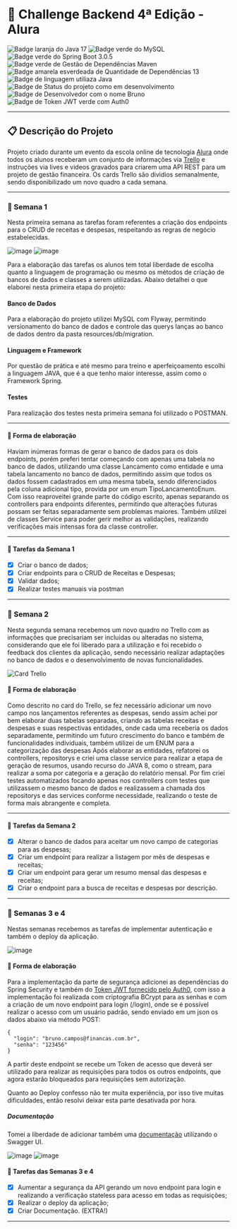 # 🎯 Challenge Backend 4ª Edição - Alura

![Badge laranja do Java 17](https://img.shields.io/badge/Java-17-orange)
![Badge verde do MySQL](https://img.shields.io/badge/MySQL-green)
![Badge verde do Spring Boot 3.0.5](https://img.shields.io/badge/Spring%20Boot-3.0.5-green)
![Badge verde de Gestão de Dependências Maven](https://img.shields.io/badge/Gestão%20De%20Dependências-Maven-green)
![Badge amarela esverdeada de Quantidade de Dependências 13](https://img.shields.io/badge/Depend%C3%AAncias-13-yellowgreen)
![Badge de linguagem utiliaza Java](https://img.shields.io/badge/Linguagem-JAVA-yellow)
![Badge de Status do projeto como em desenvolvimento](https://img.shields.io/badge/Status-Em%20Desenvolvimento-yellowgreen)
![Badge de Desenvolvedor com o nome Bruno](https://img.shields.io/badge/Desenvolvedor-Bruno-green)
![Badge de Token JWT verde com Auth0](https://img.shields.io/badge/TokenJWT-Auth0-green)

---

## 📋 Descrição do Projeto
Projeto criado durante um evento da escola online de tecnologia [Alura](https://www.alura.com.br/) onde todos os alunos receberam um conjunto de informações via [Trello](https://trello.com) e instruções via lives e videos gravados para criarem uma API REST para um projeto de gestão financeira. Os cards Trello são dividios semanalmente, sendo disponibilizado um novo quadro a cada semana.

---

### 📆 Semana 1
Nesta primeira semana as tarefas foram referentes a criação dos endpoints para o CRUD de receitas e despesas, respeitando as regras de negócio estabelecidas. 

![image](https://user-images.githubusercontent.com/100006703/229295804-e30ee519-5cf3-43ac-aa85-4ef2f087fb0a.png)
![image](https://user-images.githubusercontent.com/100006703/229295816-4b355792-773c-4596-a43c-0093155e28b0.png)

Para a elaboração das tarefas os alunos tem total liberdade de escolha quanto a linguagem de programação ou mesmo os métodos de criação de bancos de dados e classes a serem utilizadas. Abaixo detalhei o que elaborei nesta primeira etapa do projeto:

#### Banco de Dados
Para a elaboração do projeto utilizei MySQL com Flyway, permitindo versionamento do banco de dados e controle das querys lanças ao banco de dados dentro da pasta resources/db/migration.

#### Linguagem e Framework
Por questão de prática e até mesmo para treino e aperfeiçoamento escolhi a linguagem JAVA, que é a que tenho maior interesse, assim como o Framework Spring.

#### Testes
Para realização dos testes nesta primeira semana foi utilizado o POSTMAN.

---

#### 🔨 Forma de elaboração
Haviam inúmeras formas de gerar o banco de dados para os dois endpoints, porém preferi tentar começando com apenas uma tabela no banco de dados, utilizando uma classe Lancamento como entidade e uma tabela lancamento no banco de dados, permitindo assim que todos os dados fossem cadastrados em uma mesma tabela, sendo diferenciados pela coluna adicional tipo, provida por um enum TipoLancamentoEnum. Com isso reaproveitei grande parte do código escrito, apenas separando os controllers para endpoints diferentes, permitindo que alterações futuras possam ser feitas separadamente sem problemas maiores.
Também utilizei de classes Service para poder gerir melhor as validações, realizando verificações mais intensas fora da classe controller.

---

#### 📜 Tarefas da Semana 1
- [x] Criar o banco de dados;
- [x] Criar endpoints para o CRUD de Receitas e Despesas;
- [x] Validar dados; 
- [x] Realizar testes manuais via postman

---

### 📆 Semana 2
Nesta segunda semana recebemos um novo quadro no Trello com as informações que precisariam ser incluidas ou alteradas no sistema, considerando que ele foi liberado para a utilização e foi recebido o feedback dos clientes da aplicação, sendo necessário realizar adaptações no banco de dados e o desenvolvimento de novas funcionalidades.

![Card Trello](https://user-images.githubusercontent.com/100006703/229295595-2fdbf6df-57e7-4ad7-850e-b25ab370aaf1.png)

#### 🔨 Forma de elaboração
Como descrito no card do Trello, se fez necessário adicionar um novo campo nos lançamentos referentes as despesas, sendo assim achei por bem elaborar duas tabelas separadas, criando as tabelas receitas e despesas e suas respectivas entidades, onde cada uma receberia os dados separadamente, permitindo um futuro crescimento do banco e também de funcionalidades individuais, também utilizei de um ENUM para a categorização das despesas
Após elaborar as entidades, refatorei os controllers, repositorys e criei uma classe service para realizar a etapa de geração de resumos, usando recurso do JAVA 8, como o stream, para realizar a soma por categoria e a geração do relatório mensal.
Por fim criei testes automatizados focando apenas nos controllers com testes que utilizassem o mesmo banco de dados e realizassem a chamada dos repositorys e das services conforme necessidade, realizando o teste de forma mais abrangente e completa.

---

#### 📜 Tarefas da Semana 2
- [x] Alterar o banco de dados para aceitar um novo campo de categorias para as despesas;
- [x] Criar um endpoint para realizar a listagem por mês de despesas e receitas;
- [x] Criar um endpoint para gerar um resumo mensal das despesas e receitas;
- [x] Criar o endpoint para a busca de receitas e despesas por descrição.

---

### 📆 Semanas 3 e 4
Nestas semanas recebemos as tarefas de implementar autenticação e também o deploy da aplicação.

![image](https://user-images.githubusercontent.com/100006703/229925110-3d31bec9-bf89-45ba-8448-1fe2463f13ba.png)

#### 🔨 Forma de elaboração
Para a implementação da parte de segurança adicionei as dependências do Spring Security e também do [Token JWT fornecido pelo Auth0](https://github.com/auth0/java-jwt), com isso a implementação foi realizada com criptografia BCrypt para as senhas e com a criação de um novo endpoint para login (/login), onde se é possível realizar o acesso com um usuário padrão, sendo enviado em um json os dados abaixo via método POST:

```
{ 
  "login": "bruno.campos@financas.com.br",
  "senha": "123456"
}
```

A partir deste endpoint se recebe um Token de acesso que deverá ser utilizado para realizar as requisições para todos os outros endpoints, que agora estarão bloqueados para requisições sem autorização.

Quanto ao Deploy confesso não ter muita experiência, por isso tive muitas dificuldades, então resolvi deixar esta parte desativada por hora.

##### Documentação

Tomei a liberdade de adicionar também uma [documentação](http://34.151.195.83:8080/swagger-ui/index.html) utilizando o Swagger UI.

![image](https://user-images.githubusercontent.com/100006703/229926132-4c230be0-0f86-4313-b26a-35145e2a9226.png)
![image](https://user-images.githubusercontent.com/100006703/229926233-294ee45e-6301-4319-9181-c6367cad1ffc.png)


#### 📜 Tarefas das Semanas 3 e 4
- [x] Aumentar a segurança da API gerando um novo endpoint para login e realizando a verificação stateless para acesso em todas as requisições;
- [x] Realizar o deploy da aplicação;
- [x] Criar Documentação. (EXTRA!)
---
